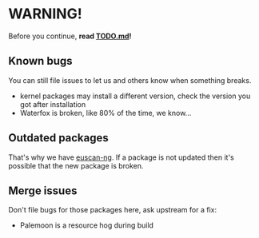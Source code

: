 # WARNING!

Before you continue, **read [TODO.md](../TODO.md)!**


## Known bugs

You can still file issues to let us and others know when something breaks.

- kernel packages may install a different version, check the version you got after installation
- Waterfox is broken, like 80% of the time, we know...


## Outdated packages

That's why we have [euscan-ng](https://gitlab.com/src_prepare/euscan-ng). If a package is not updated then it's possible that the new package is broken.


## Merge issues

Don't file bugs for those packages here, ask upstream for a fix:

- Palemoon is a resource hog during build
